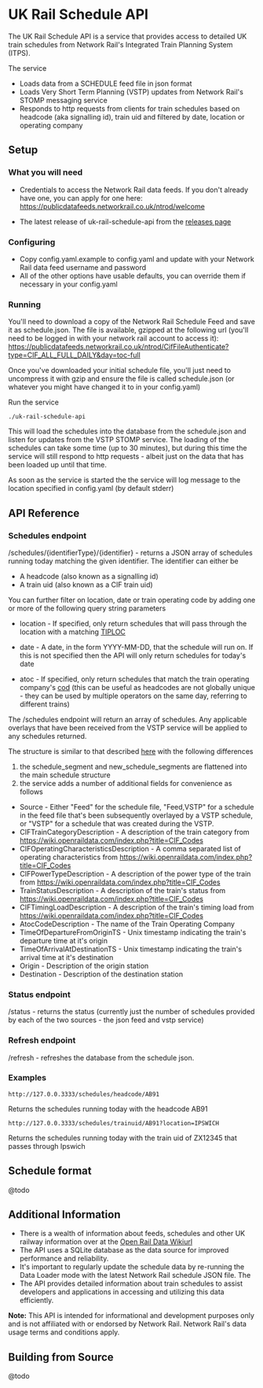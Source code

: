 # UK Rail Schedule API

The UK Rail Schedule API is a service that provides access to detailed UK train schedules from Network Rail's Integrated Train Planning System (ITPS).

The service
- Loads data from a SCHEDULE feed file in json format
- Loads Very Short Term Planning (VSTP) updates from Network Rail's STOMP messaging service
- Responds to http requests from clients for train schedules based on headcode (aka signalling id), train uid and filtered by date, location or operating company

## Setup

### What you will need

- Credentials to access the Network Rail data feeds. If you don't already have one, you can apply for one here: https://publicdatafeeds.networkrail.co.uk/ntrod/welcome

- The latest release of uk-rail-schedule-api from the [releases page](https://github.com/andrewl/uk-rail-schedule-api/releases/latest)

### Configuring

- Copy config.yaml.example to config.yaml and update with your Network Rail data feed username and password
- All of the other options have usable defaults, you can override them if necessary in your config.yaml 

### Running

You'll need to download a copy of the Network Rail Schedule Feed and save it as schedule.json. The file is available, gzipped at the following url (you'll need to be logged in with your network rail account to access it): https://publicdatafeeds.networkrail.co.uk/ntrod/CifFileAuthenticate?type=CIF_ALL_FULL_DAILY&day=toc-full

Once you've downloaded your initial schedule file, you'll just need to uncompress it with gzip and ensure the file is called schedule.json (or whatever you might have changed it to in your config.yaml)

Run the service

    ./uk-rail-schedule-api

This will load the schedules into the database from the schedule.json and listen for updates from the VSTP STOMP service. The loading of the schedules can take some time (up to 30 minutes), but during this time the service will still respond to http requests - albeit just on the data that has been loaded up until that time.

As soon as the service is started the the service will log message to the location specified in config.yaml (by default stderr)

## API Reference

### Schedules endpoint

/schedules/{identifierType}/{identifier} - returns a JSON array of schedules running today matching the given identifier. The identifier can either be
- A headcode (also known as a signalling id) 
- A train uid (also known as a CIF train uid)

You can further filter on location, date or train operating code by adding one or more of the following query string parameters
- location - If specified, only return schedules that will pass through the location with a matching [TIPLOC](https://wiki.openraildata.com/index.php/Identifying_Locations
)
- date - A date, in the form YYYY-MM-DD, that the schedule will run on. If this is not specified then the API will only return schedules for today's date

- atoc - If specified, only return schedules that match the train operating company's [cod](https://wiki.openraildata.com/index.php?title=TOC_Codes) (this can be useful as headcodes are not globally unique - they can be used by multiple operators on the same day, referring to different trains)


The /schedules endpoint will return an array of schedules. Any applicable overlays that have been received from the VSTP service will be applied to any schedules returned.

The structure is similar to that described [here](https://wiki.openraildata.com/index.php?title=Schedule_Records) with the following differences

1. the schedule_segment and new_schedule_segments are flattened into the main schedule structure
2. the service adds a number of additional fields for convenience as follows

- Source - Either "Feed" for the schedule file, "Feed,VSTP" for a schedule in the feed file that's been subsequently overlayed by a VSTP schedule, or "VSTP" for a schedule that was created during the VSTP.
- CIFTrainCategoryDescription - A description of the train category from https://wiki.openraildata.com/index.php?title=CIF_Codes
- CIFOperatingCharacteristicsDescription - A comma separated list of operating characteristics from https://wiki.openraildata.com/index.php?title=CIF_Codes
- CIFPowerTypeDescription - A description of the power type of the train from https://wiki.openraildata.com/index.php?title=CIF_Codes
- TrainStatusDescription - A description of the train's status from https://wiki.openraildata.com/index.php?title=CIF_Codes
- CIFTimingLoadDescription - A description of the train's timing load from https://wiki.openraildata.com/index.php?title=CIF_Codes
- AtocCodeDescription - The name of the Train Operating Company
- TimeOfDepartureFromOriginTS - Unix timestamp indicating the train's departure time at it's origin
- TimeOfArrivalAtDestinationTS - Unix timestamp indicating the train's arrival time at it's destination
- Origin - Description of the origin station
- Destination - Description of the destination station

### Status endpoint
 
/status - returns the status (currently just the number of schedules provided by each of the two sources - the json feed and vstp service)

### Refresh endpoint

/refresh - refreshes the database from the schedule json.

### Examples

    http://127.0.0.3333/schedules/headcode/AB91

Returns the schedules running today with the headcode AB91

    http://127.0.0.3333/schedules/trainuid/AB91?location=IPSWICH

Returns the schedules running today with the train uid of ZX12345 that passes through Ipswich

## Schedule format

@todo

## Additional Information

- There is a wealth of information about feeds, schedules and other UK railway information over at the [Open Rail Data Wikiurl](https://wiki.openraildata.com/index.php)
- The API uses a SQLite database as the data source for improved performance and reliability.
- It's important to regularly update the schedule data by re-running the Data Loader mode with the latest Network Rail schedule JSON file. The
- The API provides detailed information about train schedules to assist developers and applications in accessing and utilizing this data efficiently.

**Note:** This API is intended for informational and development purposes only and is not affiliated with or endorsed by Network Rail. Network Rail's data usage terms and conditions apply.

## Building from Source

@todo
